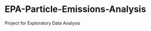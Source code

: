 EPA-Particle-Emissions-Analysis
===============================

Project for Exploratory Data Analysis
